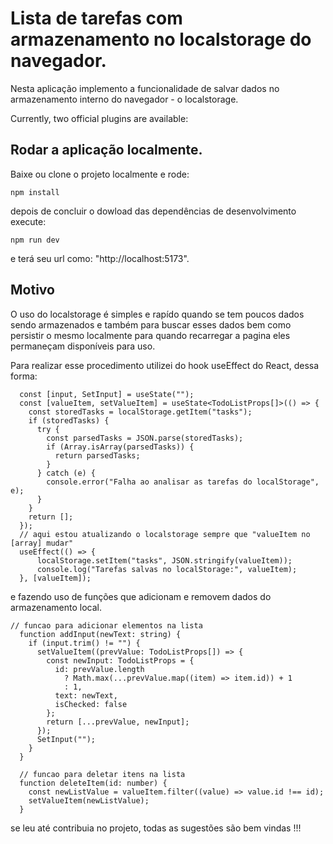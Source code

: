 # Lista de tarefas com armazenamento no localstorage do navegador.

Nesta aplicação implemento a funcionalidade de salvar dados no armazenamento interno do navegador - o localstorage.

Currently, two official plugins are available:

## Rodar a aplicação localmente.

Baixe ou clone o projeto localmente e rode: 

```
npm install
```
depois de concluir o dowload das dependências de desenvolvimento execute: 

```
npm run dev
```
e terá seu url como: "http://localhost:5173".

## Motivo 

O uso do localstorage é simples e rapído quando se tem poucos dados sendo armazenados e também para buscar esses dados bem como persistir o mesmo localmente para quando recarregar a pagina eles permaneçam disponíveis para uso. 

Para realizar esse procedimento utilizei do hook useEffect do React, dessa forma: 



```
  const [input, SetInput] = useState("");
  const [valueItem, setValueItem] = useState<TodoListProps[]>(() => {
    const storedTasks = localStorage.getItem("tasks");
    if (storedTasks) {
      try {
        const parsedTasks = JSON.parse(storedTasks);
        if (Array.isArray(parsedTasks)) {
          return parsedTasks;
        }
      } catch (e) {
        console.error("Falha ao analisar as tarefas do localStorage", e);
      }
    }
    return [];
  });
  // aqui estou atualizando o localstorage sempre que "valueItem no [array] mudar"
  useEffect(() => {
      localStorage.setItem("tasks", JSON.stringify(valueItem)); 
      console.log("Tarefas salvas no localStorage:", valueItem); 
  }, [valueItem]);

```
e fazendo uso de funções que adicionam e removem dados do armazenamento local. 

```
// funcao para adicionar elementos na lista
  function addInput(newText: string) {
    if (input.trim() != "") {
      setValueItem((prevValue: TodoListProps[]) => {
        const newInput: TodoListProps = {
          id: prevValue.length
            ? Math.max(...prevValue.map((item) => item.id)) + 1
            : 1,
          text: newText,
          isChecked: false
        };
        return [...prevValue, newInput];
      });
      SetInput("");
    }
  }

  // funcao para deletar itens na lista
  function deleteItem(id: number) {
    const newListValue = valueItem.filter((value) => value.id !== id);
    setValueItem(newListValue);
  }

```
se leu até contribuia no projeto, todas as sugestões são bem vindas !!!